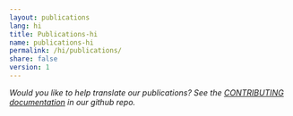 ```yaml
---
layout: publications
lang: hi
title: Publications-hi
name: publications-hi
permalink: /hi/publications/
share: false
version: 1
---
```


_Would you like to help translate our publications? See the [CONTRIBUTING
documentation](https://github.com/bitcoinops/bitcoinops.github.io/blob/master/CONTRIBUTING.md#translations)
in our github repo._
